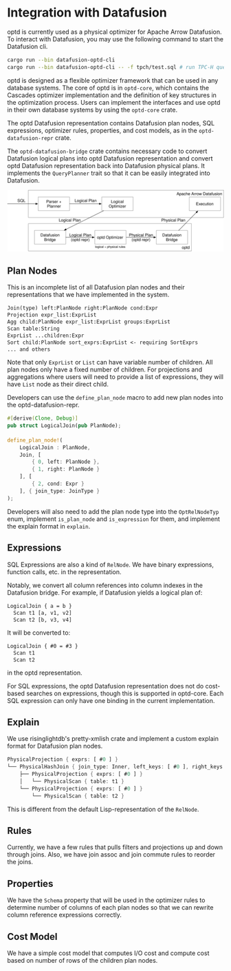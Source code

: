 # Integration with Datafusion

optd is currently used as a physical optimizer for Apache Arrow Datafusion. To interact with Datafusion, you may use the following command to start the Datafusion cli.

```bash
cargo run --bin datafusion-optd-cli
cargo run --bin datafusion-optd-cli -- -f tpch/test.sql # run TPC-H queries
```

optd is designed as a flexible optimizer framework that can be used in any database systems. The core of optd is in `optd-core`, which contains the Cascades optimizer implementation and the definition of key structures in the optimization process. Users can implement the interfaces and use optd in their own database systems by using the `optd-core` crate.

The optd Datafusion representation contains Datafusion plan nodes, SQL expressions, optimizer rules, properties, and cost models, as in the `optd-datafusion-repr` crate.

The `optd-datafusion-bridge` crate contains necessary code to convert Datafusion logical plans into optd Datafusion representation and convert optd Datafusion representation back into Datafusion physical plans. It implements the `QueryPlanner` trait so that it can be easily integrated into Datafusion.

![integration with Datafusion](./optd-cascades/optd-datafusion-overview.svg)

## Plan Nodes

This is an incomplete list of all Datafusion plan nodes and their representations that we have implemented in the system.

```
Join(type) left:PlanNode right:PlanNode cond:Expr
Projection expr_list:ExprList
Agg child:PlanNode expr_list:ExprList groups:ExprList
Scan table:String
ExprList ...children:Expr
Sort child:PlanNode sort_exprs:ExprList <- requiring SortExprs
... and others
```

Note that only `ExprList` or `List` can have variable number of children. All plan nodes only have a fixed number of children. For projections and aggregations where users will need to provide a list of expressions, they will have `List` node as their direct child.

Developers can use the `define_plan_node` macro to add new plan nodes into the optd-datafusion-repr.

```rust
#[derive(Clone, Debug)]
pub struct LogicalJoin(pub PlanNode);

define_plan_node!(
    LogicalJoin : PlanNode,
    Join, [
        { 0, left: PlanNode },
        { 1, right: PlanNode }
    ], [
        { 2, cond: Expr }
    ], { join_type: JoinType }
);
```

Developers will also need to add the plan node type into the `OptRelNodeTyp` enum, implement `is_plan_node` and `is_expression` for them, and implement the explain format in `explain`.

## Expressions

SQL Expressions are also a kind of `RelNode`. We have binary expressions, function calls, etc. in the representation.

Notably, we convert all column references into column indexes in the Datafusion bridge. For example, if Datafusion yields a logical plan of:

```
LogicalJoin { a = b }
  Scan t1 [a, v1, v2]
  Scan t2 [b, v3, v4]
```

It will be converted to:

```
LogicalJoin { #0 = #3 }
  Scan t1 
  Scan t2
```

in the optd representation.

For SQL expressions, the optd Datafusion representation does not do cost-based searches on expressions, though this is supported in optd-core. Each SQL expression can only have one binding in the current implementation.

## Explain

We use risinglightdb's pretty-xmlish crate and implement a custom explain format for Datafusion plan nodes.

```rust
PhysicalProjection { exprs: [ #0 ] }                                             
└── PhysicalHashJoin { join_type: Inner, left_keys: [ #0 ], right_keys: [ #0 ] } 
    ├── PhysicalProjection { exprs: [ #0 ] }                                     
    │   └── PhysicalScan { table: t1 }                                           
    └── PhysicalProjection { exprs: [ #0 ] }                                     
        └── PhysicalScan { table: t2 }
```

This is different from the default Lisp-representation of the `RelNode`.

## Rules

Currently, we have a few rules that pulls filters and projections up and down through joins. Also, we have join assoc and join commute rules to reorder the joins.

## Properties

We have the `Schema` property that will be used in the optimizer rules to determine number of columns of each plan nodes so that we can rewrite column reference expressions correctly.

## Cost Model

We have a simple cost model that computes I/O cost and compute cost based on number of rows of the children plan nodes.
